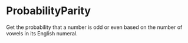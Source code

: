# ProbabilityParity
Get the probability that a number is odd or even based on the number of vowels in its English numeral.
